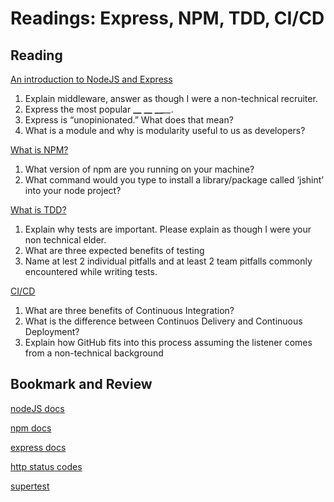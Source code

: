 Readings: Express, NPM, TDD, CI/CD
==================================

Reading
-------

[An introduction to NodeJS and Express](https://developer.mozilla.org/en-US/docs/Learn/Server-side/Express_Nodejs/Introduction)

1. Explain middleware, answer as though I were a non-technical recruiter.
2. Express the most popular **\_\_** **\_\_** **\_\_**_\_\__.
3. Express is “unopinionated.” What does that mean?
4. What is a module and why is modularity useful to us as developers?

[What is NPM?](https://docs.npmjs.com/getting-started/what-is-npm)

1. What version of npm are you running on your machine?
2. What command would you type to install a library/package called ‘jshint’ into your node project?

[What is TDD?](https://www.agilealliance.org/glossary/tdd/)

1. Explain why tests are important. Please explain as though I were your non technical elder.
2. What are three expected benefits of testing
3. Name at lest 2 individual pitfalls and at least 2 team pitfalls commonly encountered while writing tests.

[CI/CD](https://www.youtube.com/watch?v=xSv_m3KhUO8)

1. What are three benefits of Continuous Integration?
2. What is the difference between Continuos Delivery and Continuous Deployment?
3. Explain how GitHub fits into this process assuming the listener comes from a non-technical background

Bookmark and Review
-------------------

[nodeJS docs](https://nodejs.org/en/docs/)

[npm docs](https://docs.npmjs.com)

[express docs](https://expressjs.com/en/4x/api.html)

[http status codes](https://www.restapitutorial.com/httpstatuscodes.html)

[supertest](https://github.com/visionmedia/supertest)
